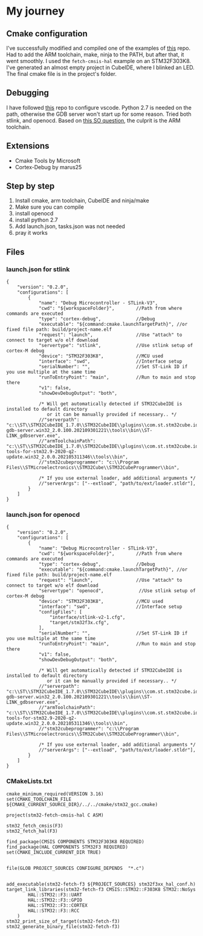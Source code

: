 # My journey

## Cmake configuration
I've successfully modified and compiled one of the examples of [this](https://github.com/ObKo/stm32-cmake) repo. Had to add the ARM toolchain, make, ninja to the PATH, but after that, it went smoothly.
I used the `fetch-cmsis-hal` example on an STM32F303K8. I've generated an almost empty project in CubeIDE, where I blinked an LED. The final cmake file is in the project's folder.

## Debugging
I have followed [this](https://github.com/MaJerle/stm32-cube-cmake-vscode) repo to configure vscode. Python 2.7 is needed on the path, otherwise the GDB server won't start up for some reason. Tried both stlink, and openocd. Based on [this SO question](https://stackoverflow.com/questions/72525534/gdb-disconnects-when-trying-to-debug-via-openocd), the culprit is the ARM toolchain.


## Extensions
+ Cmake Tools by Microsoft
+ Cortex-Debug by marus25

## Step by step
1. Install cmake, arm toolchain, CubeIDE and ninja/make
1. Make sure you can compile
1. install openocd
1. install python 2.7
1. Add launch.json, tasks.json was not needed
1. pray it works


## Files

### launch.json for stlink
```
{
    "version": "0.2.0",
    "configurations": [
        {
            "name": "Debug Microcontroller - STLink-V3",
            "cwd": "${workspaceFolder}",        //Path from where commands are executed
            "type": "cortex-debug",             //Debug 
            "executable": "${command:cmake.launchTargetPath}", //or fixed file path: build/project-name.elf
            "request": "launch",                //Use "attach" to connect to target w/o elf download
            "servertype": "stlink",             //Use stlink setup of cortex-M debug
            "device": "STM32F303K8",            //MCU used
            "interface": "swd",                 //Interface setup
            "serialNumber": "",                 //Set ST-Link ID if you use multiple at the same time
            "runToEntryPoint": "main",          //Run to main and stop there
            "v1": false,
            "showDevDebugOutput": "both",

            /* Will get automatically detected if STM32CubeIDE is installed to default directory
               or it can be manually provided if necessary.. */
            //"serverpath": "c:\\ST\\STM32CubeIDE_1.7.0\\STM32CubeIDE\\plugins\\com.st.stm32cube.ide.mcu.externaltools.stlink-gdb-server.win32_2.0.100.202109301221\\tools\\bin\\ST-LINK_gdbserver.exe",
            //"armToolchainPath": "c:\\ST\\STM32CubeIDE_1.7.0\\STM32CubeIDE\\plugins\\com.st.stm32cube.ide.mcu.externaltools.gnu-tools-for-stm32.9-2020-q2-update.win32_2.0.0.202105311346\\tools\\bin",
            //"stm32cubeprogrammer": "c:\\Program Files\\STMicroelectronics\\STM32Cube\\STM32CubeProgrammer\\bin",

            /* If you use external loader, add additional arguments */
            //"serverArgs": ["--extload", "path/to/ext/loader.stldr"],
        }
    ]
}
```

### launch.json for openocd
```
{
    "version": "0.2.0",
    "configurations": [
        {
            "name": "Debug Microcontroller - STLink-V3",
            "cwd": "${workspaceFolder}",        //Path from where commands are executed
            "type": "cortex-debug",             //Debug 
            "executable": "${command:cmake.launchTargetPath}", //or fixed file path: build/project-name.elf
            "request": "launch",                //Use "attach" to connect to target w/o elf download
            "servertype": "openocd",             //Use stlink setup of cortex-M debug
            "device": "STM32F303K8",            //MCU used
            "interface": "swd",                 //Interface setup
            "configFiles": [
                "interface/stlink-v2-1.cfg",
                "target/stm32f3x.cfg",
            ],
            "serialNumber": "",                 //Set ST-Link ID if you use multiple at the same time
            "runToEntryPoint": "main",          //Run to main and stop there
            "v1": false,
            "showDevDebugOutput": "both",

            /* Will get automatically detected if STM32CubeIDE is installed to default directory
               or it can be manually provided if necessary.. */
            //"serverpath": "c:\\ST\\STM32CubeIDE_1.7.0\\STM32CubeIDE\\plugins\\com.st.stm32cube.ide.mcu.externaltools.stlink-gdb-server.win32_2.0.100.202109301221\\tools\\bin\\ST-LINK_gdbserver.exe",
            //"armToolchainPath": "c:\\ST\\STM32CubeIDE_1.7.0\\STM32CubeIDE\\plugins\\com.st.stm32cube.ide.mcu.externaltools.gnu-tools-for-stm32.9-2020-q2-update.win32_2.0.0.202105311346\\tools\\bin",
            //"stm32cubeprogrammer": "c:\\Program Files\\STMicroelectronics\\STM32Cube\\STM32CubeProgrammer\\bin",

            /* If you use external loader, add additional arguments */
            //"serverArgs": ["--extload", "path/to/ext/loader.stldr"],
        }
    ]
}
```

### CMakeLists.txt
```
cmake_minimum_required(VERSION 3.16)
set(CMAKE_TOOLCHAIN_FILE ${CMAKE_CURRENT_SOURCE_DIR}/../../cmake/stm32_gcc.cmake)

project(stm32-fetch-cmsis-hal C ASM)

stm32_fetch_cmsis(F3)
stm32_fetch_hal(F3)

find_package(CMSIS COMPONENTS STM32F303K8 REQUIRED)
find_package(HAL COMPONENTS STM32F3 REQUIRED)
set(CMAKE_INCLUDE_CURRENT_DIR TRUE)


file(GLOB PROJECT_SOURCES CONFIGURE_DEPENDS  "*.c")


add_executable(stm32-fetch-f3 ${PROJECT_SOURCES} stm32f3xx_hal_conf.h)
target_link_libraries(stm32-fetch-f3 CMSIS::STM32::F303K8 STM32::NoSys 
        HAL::STM32::F3::UART 
        HAL::STM32::F3::GPIO 
        HAL::STM32::F3::CORTEX 
        HAL::STM32::F3::RCC 
    )
stm32_print_size_of_target(stm32-fetch-f3)
stm32_generate_binary_file(stm32-fetch-f3)
```